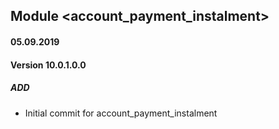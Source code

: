 ## Module <account_payment_instalment>

#### 05.09.2019
#### Version 10.0.1.0.0
##### ADD
- Initial commit for account_payment_instalment
